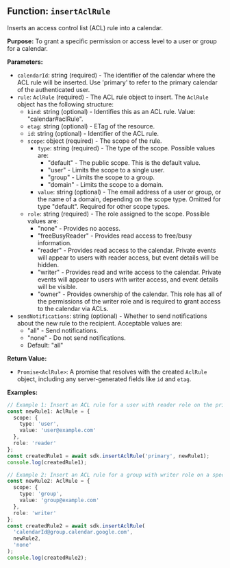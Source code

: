 ## Function: `insertAclRule`

Inserts an access control list (ACL) rule into a calendar.

**Purpose:**
To grant a specific permission or access level to a user or group for a calendar.

**Parameters:**
- `calendarId`: string (required) - The identifier of the calendar where the ACL rule will be inserted. Use 'primary' to refer to the primary calendar of the authenticated user.
- `rule`: `AclRule` (required) - The ACL rule object to insert. The `AclRule` object has the following structure:
  - `kind`: string (optional) - Identifies this as an ACL rule. Value: "calendar#aclRule".
  - `etag`: string (optional) - ETag of the resource.
  - `id`: string (optional) - Identifier of the ACL rule.
  - `scope`: object (required) - The scope of the rule.
    - `type`: string (required) - The type of the scope. Possible values are:
      - "default" - The public scope. This is the default value.
      - "user" - Limits the scope to a single user.
      - "group" - Limits the scope to a group.
      - "domain" - Limits the scope to a domain.
    - `value`: string (optional) - The email address of a user or group, or the name of a domain, depending on the scope type. Omitted for type "default". Required for other scope types.
  - `role`: string (required) - The role assigned to the scope. Possible values are:
    - "none" - Provides no access.
    - "freeBusyReader" - Provides read access to free/busy information.
    - "reader" - Provides read access to the calendar. Private events will appear to users with reader access, but event details will be hidden.
    - "writer" - Provides read and write access to the calendar. Private events will appear to users with writer access, and event details will be visible.
    - "owner" - Provides ownership of the calendar. This role has all of the permissions of the writer role and is required to grant access to the calendar via ACLs.
- `sendNotifications`: string (optional) - Whether to send notifications about the new rule to the recipient. Acceptable values are:
    - "all" - Send notifications.
    - "none" - Do not send notifications.
    - Default: "all"

**Return Value:**
- `Promise<AclRule>`: A promise that resolves with the created `AclRule` object, including any server-generated fields like `id` and `etag`.

**Examples:**
```typescript
// Example 1: Insert an ACL rule for a user with reader role on the primary calendar
const newRule1: AclRule = {
  scope: {
    type: 'user',
    value: 'user@example.com'
  },
  role: 'reader'
};
const createdRule1 = await sdk.insertAclRule('primary', newRule1);
console.log(createdRule1);

// Example 2: Insert an ACL rule for a group with writer role on a specific calendar, without sending notifications
const newRule2: AclRule = {
  scope: {
    type: 'group',
    value: 'group@example.com'
  },
  role: 'writer'
};
const createdRule2 = await sdk.insertAclRule(
  'calendarId@group.calendar.google.com',
  newRule2,
  'none'
);
console.log(createdRule2);
```